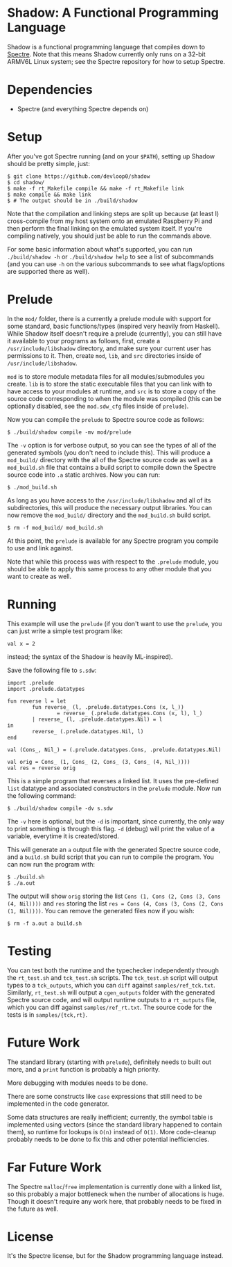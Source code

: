 # Shadow: A Functional Programming Language
Shadow is a functional programming language that compiles down to [Spectre](https://github.com/devloop0/spectre-lang). Note that this means Shadow currently only runs on a 32-bit ARMV6L Linux system; see the Spectre repository for how to setup Spectre.

# Dependencies
- Spectre (and everything Spectre depends on)

# Setup
After you've got Spectre running (and on your `$PATH`), setting up Shadow should be pretty simple, just:
```
$ git clone https://github.com/devloop0/shadow
$ cd shadow/
$ make -f rt_Makefile compile && make -f rt_Makefile link
$ make compile && make link
$ # The output should be in ./build/shadow
```
Note that the compilation and linking steps are split up because (at least I) cross-compile from my host system onto an emulated Raspberry Pi and then perform the final linking on the emulated system itself. If you're compiling natively, you should just be able to run the commands above.

For some basic information about what's supported, you can run `./build/shadow -h` or `./build/shadow help` to see a list of subcommands (and you can use `-h` on the various subcommands to see what flags/options are supported there as well).

# Prelude
In the `mod/` folder, there is a currently a prelude module with support for some standard, basic functions/types (inspired very heavily from Haskell).
While Shadow itself doesn't require a prelude (currently), you can still have it available to your programs as follows, first, create a `/usr/include/libshadow` directory, and make sure your current user has permissions to it. Then, create `mod`, `lib`, and `src` directories inside of `/usr/include/libshadow`.

`mod` is to store module metadata files for all modules/submodules you create. `lib` is to store the static executable files that you can link with to have access to your modules at runtime, and `src` is to store a copy of the source code corresponding to when the module was compiled (this can be optionally disabled, see the `mod.sdw_cfg` files inside of `prelude`).

Now you can compile the `prelude` to Spectre source code as follows:

```
$ ./build/shadow compile -mv mod/prelude
```

The `-v` option is for verbose output, so you can see the types of all of the generated symbols (you don't need to include this). This will produce a `mod_build/` directory with the all of the Spectre source code as well as a `mod_build.sh` file that contains a build script to compile down the Spectre source code into `.a` static archives. Now you can run:

```
$ ./mod_build.sh
```

As long as you have access to the `/usr/include/libshadow` and all of its subdirectories, this will produce the necessary output libraries. You can now remove the `mod_build/` directory and the `mod_build.sh` build script.

```
$ rm -f mod_build/ mod_build.sh
```

At this point, the `prelude` is available for any Spectre program you compile to use and link against.

Note that while this process was with respect to the `.prelude` module, you should be able to apply this same process to any other module that you want to create as well.

# Running
This example will use the `prelude` (if you don't want to use the `prelude`, you can just write a simple test program like:

```
val x = 2
```

instead; the syntax of the Shadow is heavily ML-inspired).

Save the following file to `s.sdw`:

```
import .prelude
import .prelude.datatypes

fun reverse l = let
        fun reverse_ (l, .prelude.datatypes.Cons (x, l_))
                = reverse_ (.prelude.datatypes.Cons (x, l), l_)
        | reverse_ (l, .prelude.datatypes.Nil) = l
in
        reverse_ (.prelude.datatypes.Nil, l)
end

val (Cons_, Nil_) = (.prelude.datatypes.Cons, .prelude.datatypes.Nil)

val orig = Cons_ (1, Cons_ (2, Cons_ (3, Cons_ (4, Nil_))))
val res = reverse orig
```

This is a simple program that reverses a linked list. It uses the pre-defined `list` datatype and associated constructors in the `prelude` module.
Now run the following command:

```
$ ./build/shadow compile -dv s.sdw
```

The `-v` here is optional, but the `-d` is important, since currently, the only way to print something is through this flag. `-d` (debug) will print the value of a variable, everytime it is created/stored.

This will generate an `a` output file with the generated Spectre source code, and a `build.sh` build script that you can run to compile the program. You can now run the program with:

```
$ ./build.sh
$ ./a.out
```

The output will show `orig` storing the list `Cons (1, Cons (2, Cons (3, Cons (4, Nil))))` and `res` storing the list `res = Cons (4, Cons (3, Cons (2, Cons (1, Nil))))`. You can remove the generated files now if you wish:

```
$ rm -f a.out a build.sh
```

# Testing
You can test both the runtime and the typechecker independently through the `rt_test.sh` and `tck_test.sh` scripts. The `tck_test.sh` script will output types to a `tck_outputs`, which you can `diff` against `samples/ref_tck.txt`. Similarly, `rt_test.sh` will output a `cgen_outputs` folder with the generated Spectre source code, and will output runtime outputs to a `rt_outputs` file, which you can diff against `samples/ref_rt.txt`. The source code for the tests is in `samples/{tck,rt}`.

# Future Work
The standard library (starting with `prelude`), definitely needs to built out more, and a `print` function is probably a high priority.

More debugging with modules needs to be done.

There are some constructs like `case` expressions that still need to be implemented in the code generator.

Some data structures are really inefficient; currently, the symbol table is implemented using vectors (since the standard library happened to contain them), so runtime for lookups is `O(n)` instead of `O(1)`. More code-cleanup probably needs to be done to fix this and other potential inefficiencies.

# Far Future Work
The Spectre `malloc`/`free` implementation is currently done with a linked list, so this probably a major bottleneck when the number of allocations is huge. Though it doesn't require any work here, that probably needs to be fixed in the future as well.

# License
It's the Spectre license, but for the Shadow programming language instead.
